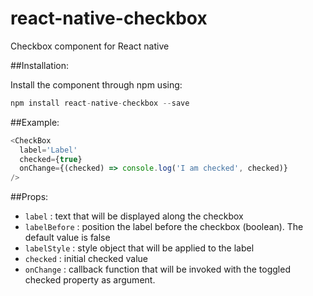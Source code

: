 # react-native-checkbox
Checkbox component for React native

##Installation:

Install the component through npm using:

```js
npm install react-native-checkbox --save
```


##Example:
```js
<CheckBox
  label='Label'
  checked={true}
  onChange={(checked) => console.log('I am checked', checked)}
/>
```

##Props:


- `label` : text that will be displayed along the checkbox
- `labelBefore` : position the label before the checkbox (boolean). The default
value is false
- `labelStyle` : style object that will be applied to the label
- `checked` : initial checked value
- `onChange` : callback function that will be invoked with the toggled checked property as argument.
